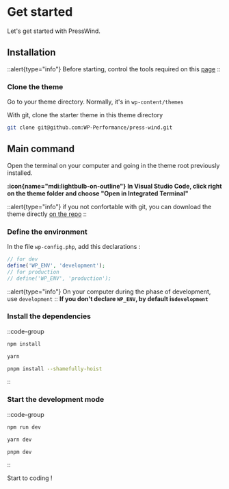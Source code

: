 # Get started

Let's get started with PressWind.

## Installation

::alert{type="info"}
Before starting, control the tools required on this [page](/guide/)
::

### Clone the theme

Go to your theme directory.
Normally, it's in ```wp-content/themes```

With git, clone the starter theme in this theme directory

```bash
git clone git@github.com:WP-Performance/press-wind.git
```

## Main command

Open the terminal on your computer and going in the theme root previously installed.

**:icon{name="mdi:lightbulb-on-outline"}  In Visual Studio Code, click right on the theme folder and choose "Open in Integrated Terminal"**


::alert{type="info"}
if you not confortable with git, you can download the theme directly [on the repo](https://github.com/WP-Performance/press-wind/archive/refs/heads/main.zip)
::

### Define the environment

In the file ```wp-config.php```, add this declarations :

```php
// for dev
define('WP_ENV', 'development');
// for production
// define('WP_ENV', 'production');
```

::alert{type="info"}
On your computer during the phase of development, use ```development```
::
**If you don't declare ```WP_ENV```, by default is```development```**

### Install the dependencies

::code-group
  ```bash [npm]
  npm install
  ```
  ```bash [yarn]
  yarn
  ```
  ```bash [pnpm]
  pnpm install --shamefully-hoist
  ```
::



### Start the development mode

::code-group
  ```bash [npm]
  npm run dev
  ```
  ```bash [yarn]
  yarn dev
  ```
  ```bash [pnpm]
  pnpm dev
  ```
::

Start to coding !